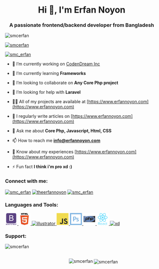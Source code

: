 <h1 align="center">Hi 👋, I'm Erfan Noyon</h1>
<h3 align="center">A passionate frontend/backend developer from Bangladesh</h3>

<p align="left"> <img src="https://komarev.com/ghpvc/?username=smcerfan&label=Profile%20views&color=0e75b6&style=flat" alt="smcerfan" /> </p>

<p align="left"> <a href="https://github.com/ryo-ma/github-profile-trophy"><img src="https://github-profile-trophy.vercel.app/?username=smcerfan" alt="smcerfan" /></a> </p>

<p align="left"> <a href="https://twitter.com/smc_erfan" target="blank"><img src="https://img.shields.io/twitter/follow/smc_erfan?logo=twitter&style=for-the-badge" alt="smc_erfan" /></a> </p>

- 🔭 I’m currently working on [CodenDream Inc](https://www.codendream.org)

- 🌱 I’m currently learning **Frameworks**

- 👯 I’m looking to collaborate on **Any Core Php project**

- 🤝 I’m looking for help with **Laravel**

- 👨‍💻 All of my projects are available at [https://www.erfannoyon.com](https://www.erfannoyon.com)

- 📝 I regularly write articles on [https://www.erfannoyon.com](https://www.erfannoyon.com)

- 💬 Ask me about **Core Php, Javascript, Html, CSS**

- 📫 How to reach me **info@erfannoyon.com**

- 📄 Know about my experiences [https://www.erfannoyon.com](https://www.erfannoyon.com)

- ⚡ Fun fact **I think i'm pro xd :)**

<h3 align="left">Connect with me:</h3>
<p align="left">
<a href="https://twitter.com/smc_erfan" target="blank"><img align="center" src="https://raw.githubusercontent.com/rahuldkjain/github-profile-readme-generator/master/src/images/icons/Social/twitter.svg" alt="smc_erfan" height="30" width="40" /></a>
<a href="https://fb.com/theerfannoyon" target="blank"><img align="center" src="https://raw.githubusercontent.com/rahuldkjain/github-profile-readme-generator/master/src/images/icons/Social/facebook.svg" alt="theerfannoyon" height="30" width="40" /></a>
<a href="https://instagram.com/smc_erfan" target="blank"><img align="center" src="https://raw.githubusercontent.com/rahuldkjain/github-profile-readme-generator/master/src/images/icons/Social/instagram.svg" alt="smc_erfan" height="30" width="40" /></a>
</p>

<h3 align="left">Languages and Tools:</h3>
<p align="left"> <a href="https://getbootstrap.com" target="_blank"> <img src="https://raw.githubusercontent.com/devicons/devicon/master/icons/bootstrap/bootstrap-plain-wordmark.svg" alt="bootstrap" width="40" height="40"/> </a> <a href="https://www.w3.org/html/" target="_blank"> <img src="https://raw.githubusercontent.com/devicons/devicon/master/icons/html5/html5-original-wordmark.svg" alt="html5" width="40" height="40"/> </a> <a href="https://www.adobe.com/in/products/illustrator.html" target="_blank"> <img src="https://www.vectorlogo.zone/logos/adobe_illustrator/adobe_illustrator-icon.svg" alt="illustrator" width="40" height="40"/> </a> <a href="https://developer.mozilla.org/en-US/docs/Web/JavaScript" target="_blank"> <img src="https://raw.githubusercontent.com/devicons/devicon/master/icons/javascript/javascript-original.svg" alt="javascript" width="40" height="40"/> </a> <a href="https://www.photoshop.com/en" target="_blank"> <img src="https://raw.githubusercontent.com/devicons/devicon/master/icons/photoshop/photoshop-line.svg" alt="photoshop" width="40" height="40"/> </a> <a href="https://www.php.net" target="_blank"> <img src="https://raw.githubusercontent.com/devicons/devicon/master/icons/php/php-original.svg" alt="php" width="40" height="40"/> </a> <a href="https://reactjs.org/" target="_blank"> <img src="https://raw.githubusercontent.com/devicons/devicon/master/icons/react/react-original-wordmark.svg" alt="react" width="40" height="40"/> </a> <a href="https://www.adobe.com/products/xd.html" target="_blank"> <img src="https://cdn.worldvectorlogo.com/logos/adobe-xd.svg" alt="xd" width="40" height="40"/> </a> </p>

<h3 align="left">Support:</h3>
<p><a href="https://www.buymeacoffee.com/smcerfan"> <img align="left" src="https://cdn.buymeacoffee.com/buttons/v2/default-yellow.png" height="50" width="210" alt="smcerfan" /></a></p><br><br>

<p><img align="left" src="https://github-readme-stats.vercel.app/api/top-langs?username=smcerfan&show_icons=true&locale=en&layout=compact" alt="smcerfan" /></p>

<p>&nbsp;<img align="center" src="https://github-readme-stats.vercel.app/api?username=smcerfan&show_icons=true&locale=en" alt="smcerfan" /></p>
